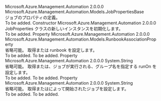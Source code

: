 <Type Name="JobProperties" FullName="Microsoft.Azure.Management.Automation.Models.JobProperties">
  <TypeSignature Language="C#" Value="public class JobProperties : Microsoft.Azure.Management.Automation.Models.JobPropertiesBase" />
  <TypeSignature Language="ILAsm" Value=".class public auto ansi beforefieldinit JobProperties extends Microsoft.Azure.Management.Automation.Models.JobPropertiesBase" />
  <TypeSignature Language="DocId" Value="T:Microsoft.Azure.Management.Automation.Models.JobProperties" />
  <TypeSignature Language="VB.NET" Value="Public Class JobProperties&#xA;Inherits JobPropertiesBase" />
  <TypeSignature Language="F#" Value="type JobProperties = class&#xA;    inherit JobPropertiesBase" />
  <AssemblyInfo>
    <AssemblyName>Microsoft.Azure.Management.Automation</AssemblyName>
    <AssemblyVersion>2.0.0.0</AssemblyVersion>
  </AssemblyInfo>
  <Base>
    <BaseTypeName>Microsoft.Azure.Management.Automation.Models.JobPropertiesBase</BaseTypeName>
  </Base>
  <Interfaces />
  <Docs>
    <summary>
            ジョブのプロパティの定義。
            </summary>
    <remarks>To be added.</remarks>
  </Docs>
  <Members>
    <Member MemberName=".ctor">
      <MemberSignature Language="C#" Value="public JobProperties ();" />
      <MemberSignature Language="ILAsm" Value=".method public hidebysig specialname rtspecialname instance void .ctor() cil managed" />
      <MemberSignature Language="DocId" Value="M:Microsoft.Azure.Management.Automation.Models.JobProperties.#ctor" />
      <MemberSignature Language="VB.NET" Value="Public Sub New ()" />
      <MemberType>Constructor</MemberType>
      <AssemblyInfo>
        <AssemblyName>Microsoft.Azure.Management.Automation</AssemblyName>
        <AssemblyVersion>2.0.0.0</AssemblyVersion>
      </AssemblyInfo>
      <Parameters />
      <Docs>
        <summary>
            JobProperties クラスの新しいインスタンスを初期化します。
            </summary>
        <remarks>To be added.</remarks>
      </Docs>
    </Member>
    <Member MemberName="Runbook">
      <MemberSignature Language="C#" Value="public Microsoft.Azure.Management.Automation.Models.RunbookAssociationProperty Runbook { get; set; }" />
      <MemberSignature Language="ILAsm" Value=".property instance class Microsoft.Azure.Management.Automation.Models.RunbookAssociationProperty Runbook" />
      <MemberSignature Language="DocId" Value="P:Microsoft.Azure.Management.Automation.Models.JobProperties.Runbook" />
      <MemberSignature Language="VB.NET" Value="Public Property Runbook As RunbookAssociationProperty" />
      <MemberSignature Language="F#" Value="member this.Runbook : Microsoft.Azure.Management.Automation.Models.RunbookAssociationProperty with get, set" Usage="Microsoft.Azure.Management.Automation.Models.JobProperties.Runbook" />
      <MemberType>Property</MemberType>
      <AssemblyInfo>
        <AssemblyName>Microsoft.Azure.Management.Automation</AssemblyName>
        <AssemblyVersion>2.0.0.0</AssemblyVersion>
      </AssemblyInfo>
      <ReturnValue>
        <ReturnType>Microsoft.Azure.Management.Automation.Models.RunbookAssociationProperty</ReturnType>
      </ReturnValue>
      <Docs>
        <summary>
            省略可能。 取得または runbook を設定します。
            </summary>
        <value>To be added.</value>
        <remarks>To be added.</remarks>
      </Docs>
    </Member>
    <Member MemberName="RunOn">
      <MemberSignature Language="C#" Value="public string RunOn { get; set; }" />
      <MemberSignature Language="ILAsm" Value=".property instance string RunOn" />
      <MemberSignature Language="DocId" Value="P:Microsoft.Azure.Management.Automation.Models.JobProperties.RunOn" />
      <MemberSignature Language="VB.NET" Value="Public Property RunOn As String" />
      <MemberSignature Language="F#" Value="member this.RunOn : string with get, set" Usage="Microsoft.Azure.Management.Automation.Models.JobProperties.RunOn" />
      <MemberType>Property</MemberType>
      <AssemblyInfo>
        <AssemblyName>Microsoft.Azure.Management.Automation</AssemblyName>
        <AssemblyVersion>2.0.0.0</AssemblyVersion>
      </AssemblyInfo>
      <ReturnValue>
        <ReturnType>System.String</ReturnType>
      </ReturnValue>
      <Docs>
        <summary>
            省略可能。 取得または、ジョブが実行される、グループ名を指定する runOn を設定します。
            </summary>
        <value>To be added.</value>
        <remarks>To be added.</remarks>
      </Docs>
    </Member>
    <Member MemberName="StartedBy">
      <MemberSignature Language="C#" Value="public string StartedBy { get; set; }" />
      <MemberSignature Language="ILAsm" Value=".property instance string StartedBy" />
      <MemberSignature Language="DocId" Value="P:Microsoft.Azure.Management.Automation.Models.JobProperties.StartedBy" />
      <MemberSignature Language="VB.NET" Value="Public Property StartedBy As String" />
      <MemberSignature Language="F#" Value="member this.StartedBy : string with get, set" Usage="Microsoft.Azure.Management.Automation.Models.JobProperties.StartedBy" />
      <MemberType>Property</MemberType>
      <AssemblyInfo>
        <AssemblyName>Microsoft.Azure.Management.Automation</AssemblyName>
        <AssemblyVersion>2.0.0.0</AssemblyVersion>
      </AssemblyInfo>
      <ReturnValue>
        <ReturnType>System.String</ReturnType>
      </ReturnValue>
      <Docs>
        <summary>
            省略可能。 取得またはによって開始されたジョブを設定します。
            </summary>
        <value>To be added.</value>
        <remarks>To be added.</remarks>
      </Docs>
    </Member>
  </Members>
</Type>